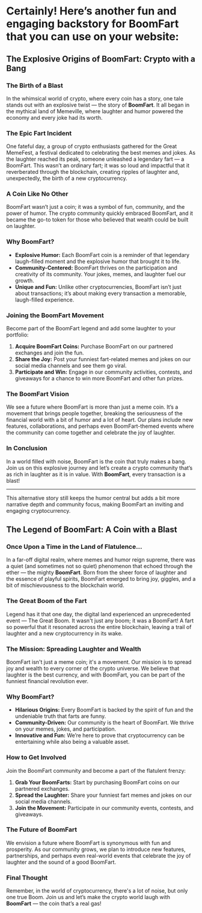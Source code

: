 # Certainly! Here’s another fun and engaging backstory for BoomFart that you can use on your website:



## The Explosive Origins of BoomFart: Crypto with a Bang

### The Birth of a Blast
In the whimsical world of crypto, where every coin has a story, one tale stands out with an explosive twist — the story of **BoomFart**. It all began in the mythical land of Memeville, where laughter and humor powered the economy and every joke had its worth.

### The Epic Fart Incident
One fateful day, a group of crypto enthusiasts gathered for the Great MemeFest, a festival dedicated to celebrating the best memes and jokes. As the laughter reached its peak, someone unleashed a legendary fart — a BoomFart. This wasn’t an ordinary fart; it was so loud and impactful that it reverberated through the blockchain, creating ripples of laughter and, unexpectedly, the birth of a new cryptocurrency.

### A Coin Like No Other
BoomFart wasn’t just a coin; it was a symbol of fun, community, and the power of humor. The crypto community quickly embraced BoomFart, and it became the go-to token for those who believed that wealth could be built on laughter.

### Why BoomFart?
- **Explosive Humor:** Each BoomFart coin is a reminder of that legendary laugh-filled moment and the explosive humor that brought it to life.
- **Community-Centered:** BoomFart thrives on the participation and creativity of its community. Your jokes, memes, and laughter fuel our growth.
- **Unique and Fun:** Unlike other cryptocurrencies, BoomFart isn’t just about transactions; it’s about making every transaction a memorable, laugh-filled experience.

### Joining the BoomFart Movement
Become part of the BoomFart legend and add some laughter to your portfolio:
1. **Acquire BoomFart Coins:** Purchase BoomFart on our partnered exchanges and join the fun.
2. **Share the Joy:** Post your funniest fart-related memes and jokes on our social media channels and see them go viral.
3. **Participate and Win:** Engage in our community activities, contests, and giveaways for a chance to win more BoomFart and other fun prizes.

### The BoomFart Vision
We see a future where BoomFart is more than just a meme coin. It’s a movement that brings people together, breaking the seriousness of the financial world with a bit of humor and a lot of heart. Our plans include new features, collaborations, and perhaps even BoomFart-themed events where the community can come together and celebrate the joy of laughter.

### In Conclusion
In a world filled with noise, BoomFart is the coin that truly makes a bang. Join us on this explosive journey and let’s create a crypto community that’s as rich in laughter as it is in value. With **BoomFart**, every transaction is a blast!

---

This alternative story still keeps the humor central but adds a bit more narrative depth and community focus, making BoomFart an inviting and engaging cryptocurrency.







## The Legend of BoomFart: A Coin with a Blast

### Once Upon a Time in the Land of Flatulence...
In a far-off digital realm, where memes and humor reign supreme, there was a quiet (and sometimes not so quiet) phenomenon that echoed through the ether — the mighty **BoomFart**. Born from the sheer force of laughter and the essence of playful spirits, BoomFart emerged to bring joy, giggles, and a bit of mischievousness to the blockchain world.

### The Great Boom of the Fart
Legend has it that one day, the digital land experienced an unprecedented event — The Great Boom. It wasn't just any boom; it was a BoomFart! A fart so powerful that it resonated across the entire blockchain, leaving a trail of laughter and a new cryptocurrency in its wake.

### The Mission: Spreading Laughter and Wealth
BoomFart isn't just a meme coin; it's a movement. Our mission is to spread joy and wealth to every corner of the crypto universe. We believe that laughter is the best currency, and with BoomFart, you can be part of the funniest financial revolution ever.

### Why BoomFart?
- **Hilarious Origins:** Every BoomFart is backed by the spirit of fun and the undeniable truth that farts are funny.
- **Community-Driven:** Our community is the heart of BoomFart. We thrive on your memes, jokes, and participation.
- **Innovative and Fun:** We’re here to prove that cryptocurrency can be entertaining while also being a valuable asset.

### How to Get Involved
Join the BoomFart community and become a part of the flatulent frenzy:
1. **Grab Your BoomFarts:** Start by purchasing BoomFart coins on our partnered exchanges.
2. **Spread the Laughter:** Share your funniest fart memes and jokes on our social media channels.
3. **Join the Movement:** Participate in our community events, contests, and giveaways.

### The Future of BoomFart
We envision a future where BoomFart is synonymous with fun and prosperity. As our community grows, we plan to introduce new features, partnerships, and perhaps even real-world events that celebrate the joy of laughter and the sound of a good BoomFart.

### Final Thought
Remember, in the world of cryptocurrency, there's a lot of noise, but only one true Boom. Join us and let’s make the crypto world laugh with **BoomFart** — the coin that’s a real gas!

